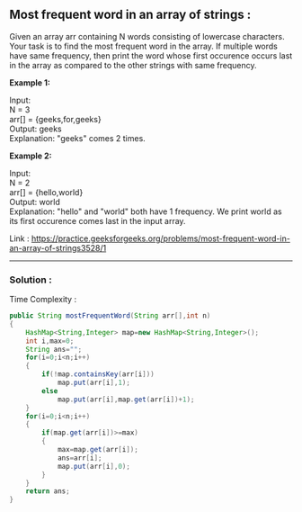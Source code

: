 <h2> Most frequent word in an array of strings : </h2>
Given an array arr containing N words consisting of lowercase characters. Your task is to find the most frequent word in the array. If multiple words have same frequency, then print the word whose first occurence occurs last in the array as compared to the other strings with same frequency.

**Example 1:**

Input: <br/>
N = 3<br/>
arr[] = {geeks,for,geeks}<br/>
Output: geeks<br/>
Explanation: "geeks" comes 2 times.

**Example 2:**

Input:<br/>
N = 2<br/>
arr[] = {hello,world}<br/>
Output: world<br/>
Explanation: "hello" and "world" both have 1 frequency. We print world as its first occurence comes last in the input array.


Link : https://practice.geeksforgeeks.org/problems/most-frequent-word-in-an-array-of-strings3528/1

-----------------------------------------------------------------------------------------------------------------------------------------------------


<h3> Solution : </h3>

Time Complexity :

```java
public String mostFrequentWord(String arr[],int n)
{
    HashMap<String,Integer> map=new HashMap<String,Integer>();
    int i,max=0;
    String ans="";
    for(i=0;i<n;i++)
    {
        if(!map.containsKey(arr[i]))
            map.put(arr[i],1);
        else
            map.put(arr[i],map.get(arr[i])+1);
    }
    for(i=0;i<n;i++)
    {
        if(map.get(arr[i])>=max)
        {
            max=map.get(arr[i]);
            ans=arr[i];
            map.put(arr[i],0);
        }
    }
    return ans;
}
```


